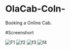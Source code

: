 # OlaCab-Coln-
Booking a Online Cab.

#Screenshort

![F1](https://user-images.githubusercontent.com/113222829/213654786-b282484f-6596-4420-821c-debedc2f480b.jpg)
![f2](https://user-images.githubusercontent.com/113222829/213654842-e79901b7-e91f-4037-bda5-a865ebd8cbb6.jpg)
![f3](https://user-images.githubusercontent.com/113222829/213654886-f85ea005-76cd-4e3c-b40a-7f332b6e4384.jpg)
![f4](https://user-images.githubusercontent.com/113222829/213654909-e6a8329b-1295-4350-b88c-92d4407c066f.jpg)
